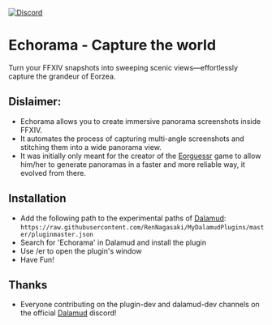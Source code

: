 [![Discord](https://img.shields.io/badge/Join-Discord-blue)](https://discord.gg/5gesjDfDBr)

# Echorama - Capture the world
Turn your FFXIV snapshots into sweeping scenic views—effortlessly capture the grandeur of Eorzea.

## Dislaimer: 
* Echorama allows you to create immersive panorama screenshots inside FFXIV.  
* It automates the process of capturing multi-angle screenshots and stitching them into a wide panorama view.  
* It was initially only meant for the creator of the [Eorguessr](https://eorguessr.com/) game to allow him/her to generate panoramas in a faster and more reliable way, it evolved from there.

## Installation

* Add the following path to the experimental paths of [Dalamud](https://github.com/goatcorp/Dalamud): `https://raw.githubusercontent.com/RenNagasaki/MyDalamudPlugins/master/pluginmaster.json`
* Search for 'Echorama' in Dalamud and install the plugin
* Use /er to open the plugin's window
* Have Fun!

## Thanks
* Everyone contributing on the plugin-dev and dalamud-dev channels on the official [Dalamud](https://github.com/goatcorp/Dalamud) discord!
